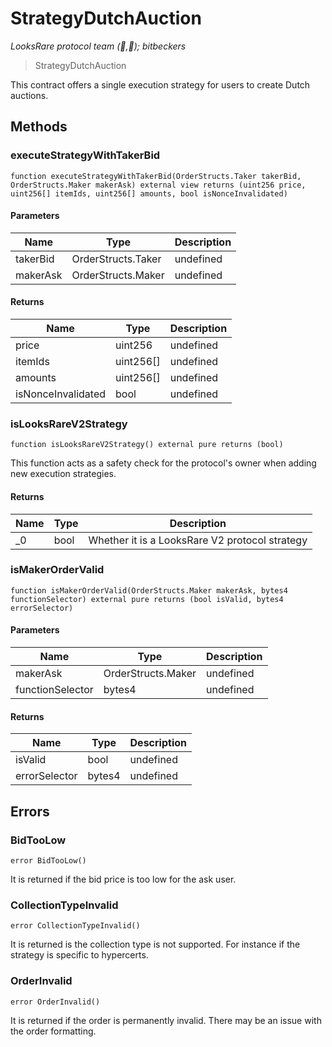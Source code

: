 # StrategyDutchAuction

*LooksRare protocol team (👀,💎); bitbeckers*

> StrategyDutchAuction

This contract offers a single execution strategy for users to create Dutch auctions.



## Methods

### executeStrategyWithTakerBid

```solidity
function executeStrategyWithTakerBid(OrderStructs.Taker takerBid, OrderStructs.Maker makerAsk) external view returns (uint256 price, uint256[] itemIds, uint256[] amounts, bool isNonceInvalidated)
```





#### Parameters

| Name | Type | Description |
|---|---|---|
| takerBid | OrderStructs.Taker | undefined |
| makerAsk | OrderStructs.Maker | undefined |

#### Returns

| Name | Type | Description |
|---|---|---|
| price | uint256 | undefined |
| itemIds | uint256[] | undefined |
| amounts | uint256[] | undefined |
| isNonceInvalidated | bool | undefined |

### isLooksRareV2Strategy

```solidity
function isLooksRareV2Strategy() external pure returns (bool)
```

This function acts as a safety check for the protocol&#39;s owner when adding new execution strategies.




#### Returns

| Name | Type | Description |
|---|---|---|
| _0 | bool | Whether it is a LooksRare V2 protocol strategy |

### isMakerOrderValid

```solidity
function isMakerOrderValid(OrderStructs.Maker makerAsk, bytes4 functionSelector) external pure returns (bool isValid, bytes4 errorSelector)
```





#### Parameters

| Name | Type | Description |
|---|---|---|
| makerAsk | OrderStructs.Maker | undefined |
| functionSelector | bytes4 | undefined |

#### Returns

| Name | Type | Description |
|---|---|---|
| isValid | bool | undefined |
| errorSelector | bytes4 | undefined |




## Errors

### BidTooLow

```solidity
error BidTooLow()
```

It is returned if the bid price is too low for the ask user.




### CollectionTypeInvalid

```solidity
error CollectionTypeInvalid()
```

It is returned is the collection type is not supported.         For instance if the strategy is specific to hypercerts.




### OrderInvalid

```solidity
error OrderInvalid()
```

It is returned if the order is permanently invalid.         There may be an issue with the order formatting.





